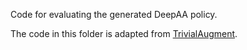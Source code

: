 Code for evaluating the generated DeepAA policy.

The code in this folder is adapted from [TrivialAugment](https://github.com/automl/trivialaugment).